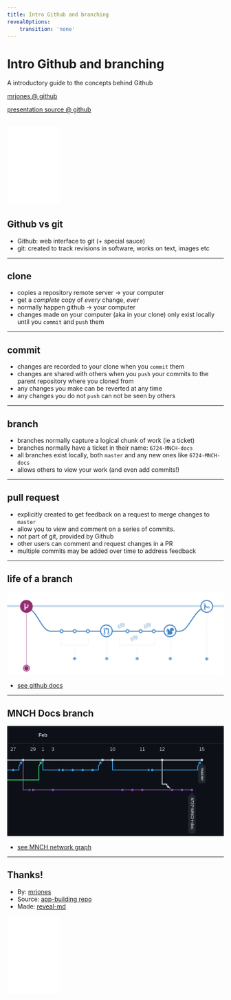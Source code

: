 ```yaml
---
title: Intro Github and branching
revealOptions:
    transition: 'none'
---
```


# Intro Github and branching 

A introductory guide to the concepts behind Github 

[mrjones @ github](https://github.com/mrjones-plip)

[presentation source @ github](https://github.com/mrjones-plip/mrjones-medic-scratch/tree/main/github-howto)

![medic logo](./medic-mobile-logo+name-white.svg)
---

## Github vs git

* Github: web interface to git (+ special sauce)
* git: created to track revisions in software, works on text, images etc

---

## clone

* copies a repository remote server -> your computer 
* get a *complete* copy of *every* change, *ever*
* normally happen  github -> your computer
* changes made on your computer (aka in your clone) only exist locally until you `commit` and `push` them


---

## commit

* changes are recorded to your clone when you `commit` them
* changes are shared with others when you `push` your commits to the parent repository where you cloned from
* any changes you make can be reverted at any time
* any changes you do not `push` can not be seen by others

---

## branch

* branches normally capture a logical chunk of work (ie a ticket)
* branches normally have a ticket in their name: `6724-MNCH-docs`
* all branches exist locally, both `master` and any new ones like `6724-MNCH-docs`
* allows others to view your work (and even add commits!)


---

## pull request

* explicitly created to get feedback on a request to merge changes to `master`
* allow you to view and comment on a series of commits. 
* not part of git, provided by Github
* other users can comment and request changes in a PR
* multiple commits may be added over time to address feedback

---

## life of a branch

![branch life](./branch.life.png)

* [see github docs](https://guides.github.com/introduction/flow/)


---

## MNCH Docs branch

![branch life](./mnch.branch.png)

* [see MNCH network graph](https://github.com/medic/cht-docs/network)


---

## Thanks!

* By: [mrjones](https://github.com/mrjones-plip)
* Source: [app-building repo](https://github.com/mrjones-plip/mrjones-medic-scratch/tree/main/github-howto)
* Made: [reveal-md](https://github.com/webpro/reveal-md)

![medic logo](./medic-mobile-logo+name-white.svg)